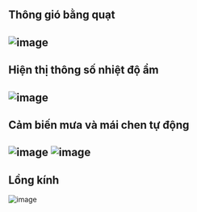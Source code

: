 Thông gió bằng quạt
-----
![image](https://user-images.githubusercontent.com/85368072/178926019-1a9e2db0-98c5-475a-9e78-b71dd546cae5.png)
-----
Hiện thị thông số nhiệt độ ẩm
----
![image](https://user-images.githubusercontent.com/85368072/178926237-0a49b84f-e423-43a5-9931-6588899c91e8.png)
-----
Cảm biến mưa và mái chen tự động
-----
![image](https://user-images.githubusercontent.com/85368072/178926338-1e1b5b79-1437-4232-b5d1-dcc75e1982b7.png)
![image](https://user-images.githubusercontent.com/85368072/178926358-2b12bc77-b268-45e3-a633-4f82a2946387.png)
-----
Lồng kính 
-----
![image](https://user-images.githubusercontent.com/85368072/178926421-deead3bd-638e-4041-a47a-a9d9b9bb050c.png)
